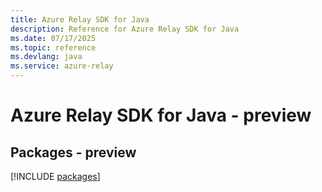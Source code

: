 ```yaml
---
title: Azure Relay SDK for Java
description: Reference for Azure Relay SDK for Java
ms.date: 07/17/2025
ms.topic: reference
ms.devlang: java
ms.service: azure-relay
---
```

# Azure Relay SDK for Java - preview
## Packages - preview
[!INCLUDE [packages](relay-index.md)]